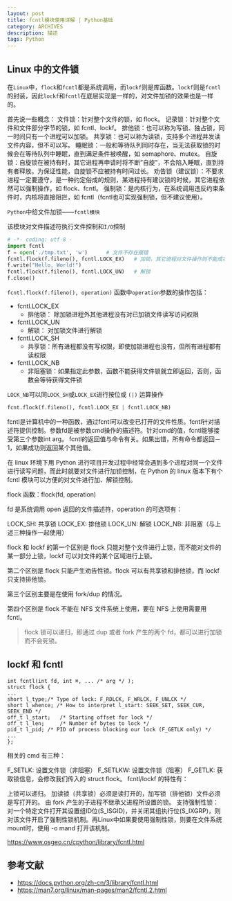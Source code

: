 ```yaml
---
layout: post
title: fcntl模块使用详解 | Python基础
category: ARCHIVES
description: 描述
tags: Python
---
```


## Linux 中的文件锁

在`Linux`中，`flock`和`fcntl`都是系统调用，而`lockf`则是库函数。`lockf`则是`fcntl`的封装，因此`lockf`和`fcntl`在底层实现是一样的，对文件加锁的效果也是一样的。

首先说一些概念：
文件锁：针对整个文件的锁，如 flock。
记录锁：针对整个文件和文件部分字节的锁，如 fcntl、lockf。
排他锁：也可以称为写锁、独占锁，同一时间只有一个进程可以加锁。
共享锁：也可以称为读锁，支持多个进程并发读文件内容，但不可以写。
睡眠锁：一般和等待队列同时存在，当无法获取锁的时候会在等待队列中睡眠，直到满足条件被唤醒，如 semaphore、mutex。
自旋锁：自旋锁在被持有时，其它进程再申请时将不断”自旋”，不会陷入睡眠，直到持有者释放。为保证性能，自旋锁不应被持有时间过长。
劝告锁（建议锁）：不要求进程一定要遵守，是一种约定俗成的规则，某进程持有建议锁的时候，其它进程依然可以强制操作，如 flock、fcntl。
强制锁：是内核行为，在系统调用违反约束条件时，内核将直接阻拦，如 fcntl（fcntl也可实现强制锁，但不建议使用）。

`Python`中给文件加锁——`fcntl模块`

该模块对文件描述符执行文件控制和`I/O`控制

```python
# -*- coding: utf-8 -
import fcntl
f = open('./tmp.txt', 'w')      # 文件不存在报错
fcntl.flock(f.fileno(), fcntl.LOCK_EX)   # 加锁，其它进程对文件操作则不能成功
f.write("Hello, World!")
fcntl.flock(f.fileno(), fcntl.LOCK_UN)   # 解锁
f.close()
```

`fcntl.flock(f.fileno(), operation)` 函数中`operation`参数的操作包括：

* fcntl.LOCK_EX
	- 排他锁： 除加锁进程外其他进程没有对已加锁文件读写访问权限
* fcntl.LOCK_UN
	- 解锁： 对加锁文件进行解锁
* fcntl.LOCK_SH
	- 共享锁：所有进程都没有写权限，即使加锁进程也没有，但所有进程都有读权限
* fcntl.LOCK_NB
	- 非阻塞锁：如果指定此参数，函数不能获得文件锁就立即返回，否则，函数会等待获得文件锁

`LOCK_NB`可以同`LOCK_SH`或`LOCK_EX`进行按位或 `(|)` 运算操作

```python
fcnt.flock(f.fileno(), fcntl.LOCK_EX | fcntl.LOCK_NB)
```


fcntl是计算机中的一种函数，通过fcntl可以改变已打开的文件性质。fcntl针对描述符提供控制。参数fd是被参数cmd操作的描述符。针对cmd的值，fcntl能够接受第三个参数int arg。
fcntl的返回值与命令有关。如果出错，所有命令都返回－1，如果成功则返回某个其他值。







在 linux 环境下用 Python 进行项目开发过程中经常会遇到多个进程对同一个文件进行读写问题，而此时就要对文件进行加锁控制，在 Python 的 linux 版本下有个 fcntl 模块可以方便的对文件进行加、解锁控制。

flock
函数：flock(fd, operation)

fd 是系统调用 open 返回的文件描述符，operation 的可选项有：

LOCK_SH: 共享锁
LOCK_EX: 排他锁
LOCK_UN: 解锁
LOCK_NB: 非阻塞（与上述三种操作一起使用）

flock 和 lockf 的第一个区别是 flock 只能对整个文件进行上锁，而不能对文件的某一部分上锁，lockf 可以对文件的某个区域进行上锁。

第二个区别是 flock 只能产生劝告性锁。flock 可以有共享锁和排他锁，而 lockf 只支持排他锁。

第三个区别主要是在使用 fork/dup 的情况。

第四个区别是 flock 不能在 NFS 文件系统上使用，要在 NFS 上使用需要用 fcntl。

> flock 锁可以递归，即通过 dup 或者 fork 产生的两个 fd，都可以进行加锁而不会死锁。

## lockf 和 fcntl

```
int fcntl(int fd, int ⌘, ... /* arg */ );
struct flock {
... 
short l_type;/* Type of lock: F_RDLCK, F_WRLCK, F_UNLCK */
short l_whence; /* How to interpret l_start: SEEK_SET, SEEK_CUR, SEEK_END */ 
off_t l_start;   /* Starting offset for lock */ 
off_t l_len;     /* Number of bytes to lock */ 
pid_t l_pid; /* PID of process blocking our lock (F_GETLK only) */ 
...        
};
```

相关的 cmd 有三种：

F_SETLK: 设置文件锁（非阻塞）
F_SETLKW: 设置文件锁（阻塞）
F_GETLK: 获取锁信息，会修改我们传入的 struct flock。
fcntl/lockf 的特性有：

上锁可以递归。
加读锁（共享锁）必须是读打开的，加写锁（排他锁）文件必须是写打开的。
由 fork 产生的子进程不继承父进程所设置的锁。
支持强制性锁：对一个特定文件打开其设置组ID位(S_ISGID)，并关闭其组执行位(S_IXGRP)，则对该文件开启了强制性锁机制。再Linux中如果要使用强制性锁，则要在文件系统mount时，使用 -o mand 打开该机制。

https://www.osgeo.cn/cpython/library/fcntl.html

## 参考文献
* https://docs.python.org/zh-cn/3/library/fcntl.html
* https://man7.org/linux/man-pages/man2/fcntl.2.html